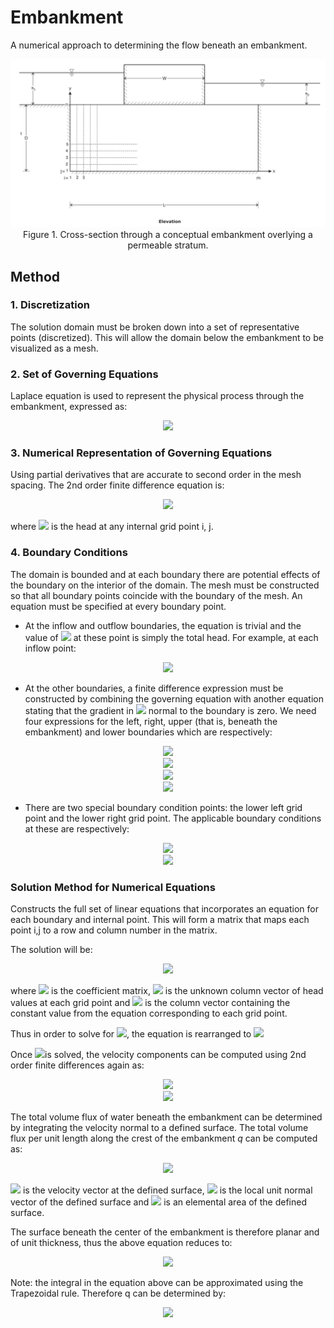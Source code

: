 # Embankment
A numerical approach to determining the flow beneath an embankment.

<p align="center">
  <img src="https://github.com/danieldiamond/embankment/blob/master/embankment_diagram.jpg">
  Figure 1. Cross-section through a conceptual embankment overlying a permeable stratum.
</p>


## Method

### 1. Discretization
The solution domain must be broken down into a set of representative points (discretized). This will allow the domain below the embankment to be visualized as a mesh.

### 2. Set of Governing Equations
Laplace equation is used to represent the physical process through the embankment, expressed as:
<p align="center">
  <img src="https://latex.codecogs.com/gif.latex?$$\nabla^2&space;H=\frac{\partial^2&space;H}{\partial&space;x^2}+\frac{\partial^2&space;H}{\partial&space;y^2}$$">
</p>

### 3. Numerical Representation of Governing Equations
Using partial derivatives that are accurate to second order in the mesh spacing. The 2nd order finite difference equation is:
<p align="center">
<img src="https://latex.codecogs.com/gif.latex?$$-−2(h^2+k^2)H_{i,j}+k^2&space;H_{i-1,j}+k^2&space;H_{i+1,j}&plus;h^2&space;H_{i,j-1}+h^2&space;H_{i,j+1}=0$$">
</p>

where <img src="https://latex.codecogs.com/gif.latex?$H_{i,j}$">  is the head at any internal grid point i, j.

### 4. Boundary Conditions
The domain is bounded and at each boundary there are potential effects of the boundary on the interior of the domain. The mesh must be constructed so that all boundary points coincide with the boundary of the mesh. An equation must be specified at every boundary point.

- At the inflow and outflow boundaries, the equation is trivial and the value of <img src="https://latex.codecogs.com/gif.latex?$H_{i,j}$">  at these point is simply the total head. For example, at each inflow point: 
<p align="center">
<img src="https://latex.codecogs.com/gif.latex?$$H_{i,j}=h_1$$">
</p>

- At the other boundaries, a finite difference expression must be constructed by combining the governing equation with another equation stating that the gradient in <img src="https://latex.codecogs.com/gif.latex?$$H$$"> normal to the boundary is zero. We need four expressions for the left, right, upper (that is, beneath the embankment) and lower boundaries which are respectively:
<p align="center">

<img src="https://latex.codecogs.com/gif.latex?$$−-2(h^2+k^2)H_{i,j}+2k^2&space;H_{i+1,j}+h^2&space;H_{i,j-1}+h^2&space;H_{i,j+1}=0$$">
<br />
<img src="https://latex.codecogs.com/gif.latex?$$−-2(h^2+k^2)H_{i,j}+2k^2&space;H_{i-1,j}+h^2&space;H_{i,j-1}+h^2&space;H_{i,j+1}=0$$">
<br />
<img src="https://latex.codecogs.com/gif.latex?$$-−2(h^2+k^2)H_{i,j}+k^2&space;H_{i-1,j}+k^2&space;H_{i+1,j}+2h^2&space;H_{i,j-1}=0$$">
<br />
<img src="https://latex.codecogs.com/gif.latex?$$−-2(h^2+k^2)H_{i,j}+k^2&space;H_{i-1,j}+k^2&space;H_{i+1,j}+2h^2&space;H_{i,j+1}=0$$">

</p>

- There are two special boundary condition points: the lower left grid point and the lower right grid point. The applicable boundary conditions at these are respectively: 
<p align="center">
<img src="https://latex.codecogs.com/gif.latex?$$-−2(h^2+k^2)H_{i,j}+2k^2&space;H_{i+1,j}+2h^2&space;H_{i,j+1}=0$$">
<br />
<img src="https://latex.codecogs.com/gif.latex?$$−-2(h^2+k^2)H_{i,j}+2k^2&space;H_{i-1,j}+2h^2&space;H_{i,j+1}=0$$">
</p>

### Solution Method for Numerical Equations
Constructs the full set of linear equations that incorporates an equation for each boundary and internal point. This will form a matrix that maps each point i,j to a row and column number in the matrix.

The solution will be:
<p align="center">
<img src="https://latex.codecogs.com/gif.latex?$$A&space;\hat&space;H&space;=\hat&space;b$$">
</p>

where <img src="https://latex.codecogs.com/gif.latex?$$A$$"> is the coefficient matrix, <img src="https://latex.codecogs.com/gif.latex?$$\hat&space;H$$"> is the unknown column vector of head values at each grid point and <img src="https://latex.codecogs.com/gif.latex?$$\hat&space;b$$"> is the column vector containing the constant value from the equation corresponding to each grid point.

Thus in order to solve for <img src="https://latex.codecogs.com/gif.latex?$$\hat&space;H$$">, the equation is rearranged to <img src="https://latex.codecogs.com/gif.latex?$$\hat&space;H=A^{-1}\hat&space;b$$">
</p>

Once <img src="https://latex.codecogs.com/gif.latex?$$\hat&space;H$$">is solved, the velocity components can be computed using 2nd order finite differences again as:
<p align="center">
<img src="https://latex.codecogs.com/gif.latex?$$u=-K&space;\frac{\partial^2&space;H}{\partial&space;x^2}=\frac{H_{i-1,j}+H_{i+1,j}}{2h}$$">
<br />
<img src="https://latex.codecogs.com/gif.latex?$$v=-K&space;\frac{\partial^2&space;H}{\partial&space;y^2}=\frac{H_{i,j-1}+H_{i,j+1}}{2k}$$">
</p>

The total volume flux of water beneath the embankment can be determined by integrating the velocity normal to a defined surface. The total volume flux per unit length along the crest of the embankment $q$ can be computed as:
<p align="center">
<img src="https://latex.codecogs.com/gif.latex?$$q=\oint&space;\vec{u}&space;\cdot&space;\hat&space;n&space;\partial&space;A$$">
</p>

<img src="https://latex.codecogs.com/gif.latex?$$u$$"> is the velocity vector at the defined surface, <img src="https://latex.codecogs.com/gif.latex?$$\hat&space;n$$"> is the local unit normal vector of the defined surface and <img src="https://latex.codecogs.com/gif.latex?$\partial&space;$$A$$"> is an elemental area of the defined surface. 

The surface beneath the center of the embankment is therefore planar and of unit thickness, thus the above equation reduces to:
<p align="center">
<img src="https://latex.codecogs.com/gif.latex?$$q=\int_{0}^{D}&space;u(y)&space;\partial&space;y$$">
</p>

Note: the integral in the equation above can be approximated using the Trapezoidal rule. Therefore q can be determined by:
<p align="center">
<img src="https://latex.codecogs.com/gif.latex?$$q=\int_{0}^{D}&space;u(y)&space;\partial&space;y&space;\approx&space;k&space;(\frac{u_{i,1}}{2}+u_{i,2}+u_{i,3}+u_{i,4}+...+u_{i.n-1}+u_{i,n}+\frac{u_{i,n+1}}{2})$$">
</p>
